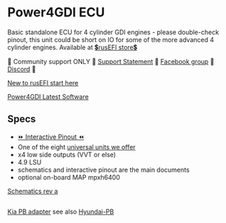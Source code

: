 # Power4GDI ECU

Basic standalone ECU for 4 cylinder GDI engines - please double-check pinout, this unit could be short on IO for some of the more advanced 4 cylinder engines.  Available at [💲rusEFI store💲](https://www.shop.rusefi.com/shop/p/gdi4ecu)

🔴 Community support ONLY 🔴 [Support Statement](https://github.com/rusefi/rusefi/wiki/Support) 🔴 [Facebook group](https://www.facebook.com/groups/rusEfi) 🔴 [Discord](https://github.com/rusefi/rusefi/wiki/Discord) 🔴

[New to rusEFI start here](Home)

[Power4GDI Latest Software](https://rusefi.com/build_server/rusefi_bundle_alphax-4k-gdi.zip)

## Specs

* [⏩ Interactive Pinout ⏪](https://rusefi.com/docs/pinouts/hellen/Power4GDI/)
* One of the eight [universal units we offer](Hardware)
* x4 low side outputs (VVT or else)
* 4.9 LSU
* schematics and interactive pinout are the main documents
* optional on-board MAP mpxh6400

[Schematics rev a](Hardware/Hellen/alphax-4K-GDI-a-schematic.pdf)

##

[Kia PB adapter](https://rusefi.com/docs/pinouts/Hyundai-Kia-PB-platform-adapter/) see also [Hyundai-PB](https://github.com/rusefi/rusefi/wiki/Hellen-Hyundai-PB)

